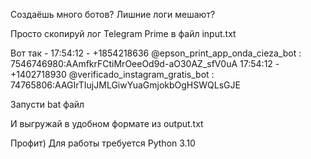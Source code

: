 Создаёшь много ботов? Лишние логи мешают? 

Просто скопируй лог Telegram Prime в файл input.txt

Вот так - 
17:54:12 - +1854218636 @epson_print_app_onda_cieza_bot : 7546746980:AAmfkrFCtiMrOeeOd9d-aO30AZ_sfV0uA
17:54:12 - +1402718930 @verificado_instagram_gratis_bot : 74765806:AAGIrTIujJMLGiwYuaGmjokbOgHSWQLsGJE

Запусти bat файл 

И выгружай в удобном формате из output.txt

Профит) Для работы требуется Python 3.10
